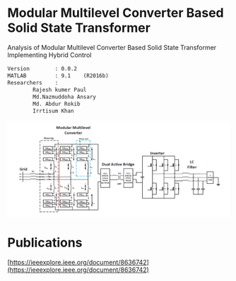 # Modular Multilevel Converter Based Solid State Transformer
Analysis of Modular Multilevel Converter Based Solid State Transformer Implementing Hybrid Control

	Version        : 0.0.2  
	MATLAB         : 9.1	(R2016b)  
	Researchers    :  
			Rajesh kumer Paul    
			Md.Nazmuddoha Ansary    
			Md. Abdur Rokib  
			Irrtisum Khan  
	
![](/src_img/model.png?raw=true )

# Publications
[https://ieeexplore.ieee.org/document/8636742](https://ieeexplore.ieee.org/document/8636742)



